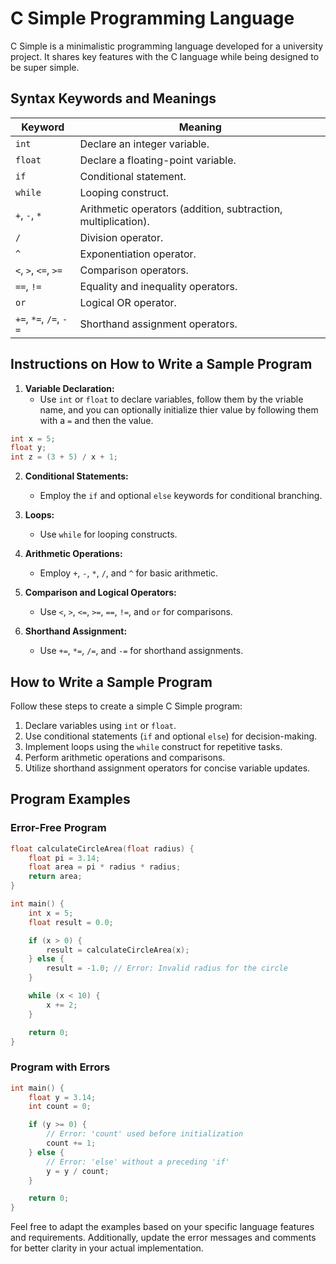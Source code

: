 # C Simple Programming Language

C Simple is a minimalistic programming language developed for a university project. It shares key features with the C language while being designed to be super simple.

## Syntax Keywords and Meanings

| Keyword                | Meaning                                                       |
| ---------------------- | ------------------------------------------------------------- |
| `int`                  | Declare an integer variable.                                  |
| `float`                | Declare a floating-point variable.                            |
| `if`                   | Conditional statement.                                        |
| `while`                | Looping construct.                                            |
| `+`, `-`, `*`          | Arithmetic operators (addition, subtraction, multiplication). |
| `/`                    | Division operator.                                            |
| `^`                    | Exponentiation operator.                                      |
| `<`, `>`, `<=`, `>=`   | Comparison operators.                                         |
| `==`, `!=`             | Equality and inequality operators.                            |
| `or`                   | Logical OR operator.                                          |
| `+=`, `*=`, `/=`, `-=` | Shorthand assignment operators.                               |

## Instructions on How to Write a Sample Program

1. **Variable Declaration:**
   - Use `int` or `float` to declare variables, follow them by the vriable name, and you can optionally initialize thier value by following them with a `=` and then the value.
```c
int x = 5;
float y;
int z = (3 + 5) / x + 1;
```

2. **Conditional Statements:**
   - Employ the `if` and optional `else` keywords for conditional branching.

3. **Loops:**
   - Use `while` for looping constructs.

4. **Arithmetic Operations:**
   - Employ `+`, `-`, `*`, `/`, and `^` for basic arithmetic.

5. **Comparison and Logical Operators:**
   - Use `<`, `>`, `<=`, `>=`, `==`, `!=`, and `or` for comparisons.

6. **Shorthand Assignment:**
   - Use `+=`, `*=`, `/=`, and `-=` for shorthand assignments.

## How to Write a Sample Program

Follow these steps to create a simple C Simple program:

1. Declare variables using `int` or `float`.
2. Use conditional statements (`if` and optional `else`) for decision-making.
3. Implement loops using the `while` construct for repetitive tasks.
4. Perform arithmetic operations and comparisons.
5. Utilize shorthand assignment operators for concise variable updates.

## Program Examples

### Error-Free Program

```c
float calculateCircleArea(float radius) {
    float pi = 3.14;
    float area = pi * radius * radius;
    return area;
}

int main() {
    int x = 5;
    float result = 0.0;

    if (x > 0) {
        result = calculateCircleArea(x);
    } else {
        result = -1.0; // Error: Invalid radius for the circle
    }

    while (x < 10) {
        x += 2;
    }

    return 0;
}
```

### Program with Errors

```c
int main() {
    float y = 3.14;
    int count = 0;

    if (y >= 0) {
        // Error: 'count' used before initialization
        count += 1;
    } else {
        // Error: 'else' without a preceding 'if'
        y = y / count;
    }

    return 0;
}
```

Feel free to adapt the examples based on your specific language features and requirements. Additionally, update the error messages and comments for better clarity in your actual implementation.
